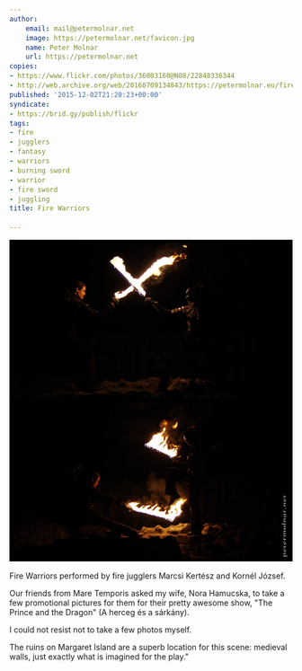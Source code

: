 ```yaml
---
author:
    email: mail@petermolnar.net
    image: https://petermolnar.net/favicon.jpg
    name: Peter Molnar
    url: https://petermolnar.net
copies:
- https://www.flickr.com/photos/36003160@N08/22848336344
- http://web.archive.org/web/20160709134843/https://petermolnar.eu/fire-warriors/
published: '2015-12-02T21:20:23+00:00'
syndicate:
- https://brid.gy/publish/flickr
tags:
- fire
- jugglers
- fantasy
- warriors
- burning sword
- warrior
- fire sword
- juggling
title: Fire Warriors

---
```


![](fire-warriors.jpg)

Fire Warriors performed by fire jugglers Marcsi Kertész and Kornél
József.

Our friends from Mare Temporis asked my wife, Nora Hamucska, to take a
few promotional pictures for them for their pretty awesome show, "The
Prince and the Dragon" (A herceg és a sárkány).

I could not resist not to take a few photos myself.

The ruins on Margaret Island are a superb location for this scene:
medieval walls, just exactly what is imagined for the play."